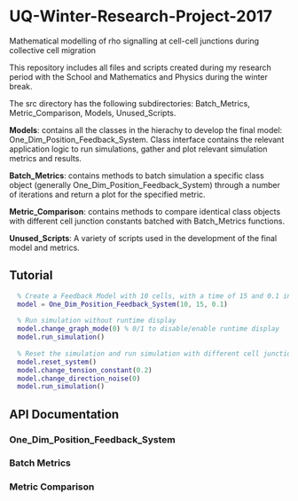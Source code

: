 # UQ-Winter-Research-Project-2017
Mathematical modelling of rho signalling at cell-cell junctions during collective cell  migration

This repository includes all files and scripts created during my research period with the School and Mathematics and Physics during the winter break. 

The src directory has the following subdirectories: Batch_Metrics, Metric_Comparison, Models, Unused_Scripts. 

**Models**: contains all the classes in the hierachy to develop the final model: One_Dim_Position_Feedback_System. Class interface contains the relevant application logic to run simulations, gather and plot relevant simulation metrics and results. 

**Batch_Metrics**: contains methods to batch simulation a specific class object (generally One_Dim_Position_Feedback_System) through a number of iterations and return a plot for the specified metric. 

**Metric_Comparison**: contains methods to compare identical class objects with different cell junction constants batched with Batch_Metrics functions. 

**Unused_Scripts**: A variety of scripts used in the development of the final model and metrics. 

## Tutorial


```matlab
  % Create a Feedback Model with 10 cells, with a time of 15 and 0.1 increments
  model = One_Dim_Position_Feedback_System(10, 15, 0.1)
  
  % Run simulation without runtime display
  model.change_graph_mode(0) % 0/1 to disable/enable runtime display
  model.run_simulation()
  
  % Reset the simulation and run simulation with different cell junction constant without noise.
  model.reset_system()
  model.change_tension_constant(0.2)
  model.change_direction_noise(0)
  model.run_simulation() 
```

## API Documentation

### One_Dim_Position_Feedback_System

### Batch Metrics

### Metric Comparison
